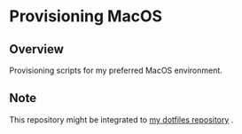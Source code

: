 # Provisioning MacOS

## Overview

Provisioning scripts for my preferred MacOS environment.

## Note

This repository might be integrated to [my dotfiles repository](https://github.com/at0x0ft/dotfiles) .

